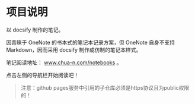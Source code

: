 # 项目说明

以 docsify 制作的笔记。

因青睐于 OneNote 的书本式的笔记本记录方案，但 OneNote 自身不支持 Markdown，因而采用 docsify 制作成仿制的笔记本样式。

笔记阅读地址： www.chua-n.com/notebooks 。

点击左侧的导航栏开始阅读吧！

> 注意：github pages服务中引用的子仓库必须是https协议且为public权限的！


